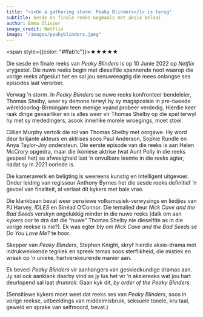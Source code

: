 ```yaml
---
title: "<i>On a gathering storm: Peaky Blinders</i> is terug"
subtitle: Sesde en finale reeks nogmaals met aksie belaai
author: Emma Olivier
image_credit: Netflix
image: "/images/peakyblinders.jpeg"
---
```


<span style={{color: "#ffab1c"}}>★★★★★</span>

Die sesde en finale reeks van _Peaky Blinders_ is op 10 Junie 2022 op _Netflix_ vrygestel. Die nuwe reeks begin met dieselfde spannende noot waarop die vorige reeks afgesluit het en sal jou senuweeagtig die mees onlangse ses episodes laat verorber.

Verwag ’n storm. In _Peaky Blinders_ se nuwe reeks konfronteer bendeleier, Thomas Shelby, weer sy demone terwyl hy sy magsposisie in pre-tweede wêreldoorlog-Birmingam teen menige vyand probeer verdedig. Hierdie keer raak dinge gevaarliker en is alles weer vir Thomas Shelby op die spel terwyl hy met sy mededingers, asook innerlike morele wroegings, moet stoei.

Cillian Murphy vertolk die rol van Thomas Shelby met oorgawe. Hy word deur briljante akteurs en aktrises soos Paul Anderson, Sophie Rundle en Anya Taylor-Joy ondersteun. Die eerste episode van die reeks is aan Helen McCrory opgedra, maar die ikoniese aktrise (wat Aunt Polly in die reeks gespeel het) se afwesigheid laat ’n onvulbare leemte in die reeks agter, nadat sy in 2021 oorlede is.

Die kamerawerk en beligting is weereens kunstig en intelligent uitgevoer. Onder leiding van regisseur Anthony Byrnes het die sesde reeks definitief ’n gevoel van finaliteit, al verlaat dit kykers met baie vrae.

Die klankbaan bevat weer pensiewe volksmusiek-verwysings en liedjies van PJ Harvey, _IDLES_ en Sinéad O’Connor. Die temalied deur _Nick Cave and the Bad Seeds_ verskyn ongelukkig minder in die nuwe reeks (dalk om aan kykers oor te dra dat die “nuwe” Thomas Shelby nie dieselfde as in die vorige reekse is nie?). Ek was egter bly om _Nick Cave and the Bad Seeds_ se _Do You Love Me?_ te hoor.

Skepper van _Peaky Blinders_, Stephen Knight, skryf hierdie aksie-drama met indrukwekkende tegniek en spreek temas soos sterflikheid, die mistiek en wraak op ’n unieke, hartverskeurende manier aan.

Ek beveel _Peaky Blinders_ vir aanhangers van geskiedkundige dramas aan. Jy sal ook aanklank daarby vind as jy lus het vir ’n aksiereeks wat jou hart deurlopend sal laat _drumroll_. Gaan kyk dit, _by order of the Peaky Blinders_.

(Sensitiewe kykers moet weet dat reeks ses van _Peaky Blinders_, soos in vorige reekse, uitbeeldings van middelmisbruik, seksuele tonele, kru taal, geweld en sprake van selfmoord, bevat.)
